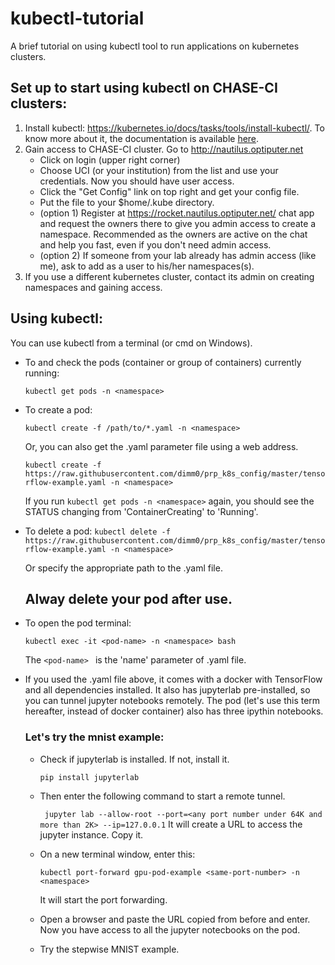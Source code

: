 # kubectl-tutorial
A brief tutorial on using kubectl tool to run applications on kubernetes clusters.

## Set up to start using kubectl on CHASE-CI clusters:

1. Install kubectl: https://kubernetes.io/docs/tasks/tools/install-kubectl/. To know more about it, the documentation is available [here](https://kubernetes.io/docs/reference/kubectl/overview/).
2. Gain access to CHASE-CI cluster. Go to http://nautilus.optiputer.net
   - Click on login (upper right corner)
   - Choose UCI (or your institution) from the list and use your credentials. Now you should have user access.
   - Click the "Get Config" link on top right and get your config file.
   - Put the file to your $home/.kube directory.
   - (option 1) Register at https://rocket.nautilus.optiputer.net/ chat app and request the owners there to give you admin access to create a namespace. Recommended as the owners are active on the chat and help you fast, even if you don't need admin access.
   - (option 2) If someone from your lab already has admin access (like me), ask to add as a user to his/her namespaces(s).
3. If you use a different kubernetes cluster, contact its admin on creating namespaces and gaining access.
  
## Using kubectl:

You can use kubectl from a terminal (or cmd on Windows).

- To and check the pods (container or group of containers) currently running:

   ```kubectl get pods -n <namespace>```

- To create a pod:

   ```kubectl create -f /path/to/*.yaml -n <namespace>```
   
   Or, you can also get the .yaml parameter file using a web address.
   
   ```kubectl create -f https://raw.githubusercontent.com/dimm0/prp_k8s_config/master/tensorflow-example.yaml -n <namespace>```
   
   If you run ```kubectl get pods -n <namespace>``` again, you should see the STATUS changing from 'ContainerCreating' to 'Running'.

- To delete a pod:
   ```kubectl delete -f https://raw.githubusercontent.com/dimm0/prp_k8s_config/master/tensorflow-example.yaml -n <namespace>```
  
  Or specify the appropriate path to the .yaml file. 
  ## Alway delete your pod after use.

- To open the pod terminal:

   ```kubectl exec -it <pod-name> -n <namespace> bash```
   
   The ```<pod-name> ``` is the 'name' parameter of .yaml file.
   
- If you used the .yaml file above, it comes with a docker with TensorFlow and all dependencies
  installed. It also has jupyterlab pre-installed, so you can tunnel jupyter notebooks 
  remotely. The pod (let's use this term hereafter, instead of docker container) also has 
  three ipythin notebooks.

  ### Let's try the mnist example:
  
  - Check if jupyterlab is installed. If not, install it.
    
    ```pip install jupyterlab```
  
  - Then enter the following command to start a remote tunnel.
  
      ``` jupyter lab --allow-root --port=<any port number under 64K and more than 2K> --ip=127.0.0.1```
      It will create a URL to access the jupyter instance. Copy it.
      
  - On a new terminal window, enter this:
  
      ```kubectl port-forward gpu-pod-example <same-port-number> -n <namespace>```
      
      It will start the port forwarding.
      
  - Open a browser and paste the URL copied from before and enter. Now you have access to
    all the jupyter notecbooks on the pod.
    
  - Try the stepwise MNIST example.
      




